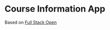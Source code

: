 # Course Information App

Based on [Full Stack Open](https://fullstackopen.com/en/part1/introduction_to_react)
